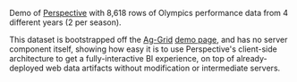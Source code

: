Demo of [Perspective](https://github.com/finos/perspective) with 8,618 rows of Olympics
performance data from 4 different years (2 per season).

This dataset is bootstrapped off the [Ag-Grid](https://www.ag-grid.com/)
[demo page](https://raw.githubusercontent.com/ag-grid/ag-grid/master/packages/ag-grid-docs/src/olympicWinnersSmall.json),
and has no server component itself, showing how easy it is to use Perspective's
client-side architecture to get a fully-interactive BI experience, on top of
already-deployed web data artifacts without modification or intermediate servers.
